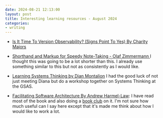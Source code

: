 ```yaml
---
date: 2024-08-21 12:13:00
layout: post
title: Interesting learning resources - August 2024 
categories:
- writing
---
```


* [Is It Time To Version Observability? (Signs Point To Yes) By Charity Majors](https://charity.wtf/2024/08/07/is-it-time-to-version-observability-signs-point-to-yes/) 

* [Shorthand and Markup for Speedy Note-Taking - Olaf Zimmermann ](https://web.archive.org/web/20230731234121/https://ozimmer.ch/authoring/2020/07/02/ReviewAndMeetingMarkup.html) I thought this was going to be a lot shorter than this. I already use something similar to this but not as consistently as I would like.


* [Learning Systems Thinking by Dian Montalion](https://learningsystemsthinking.com/) I had the good luck of not just meeting Diana but do a workshop together on Systems Thinking at the GSAS. 

* [Facilitating Software Architecture By Andrew Harmel-Law](https://www.oreilly.com/library/view/facilitating-software-architecture/9781098151850/): I have read most of the book and also doing a [book club](http://virtualddd.com/book-club) on it. I'm not sure how much useful can I say here except that it's made me think about how I would like to work a lot.




